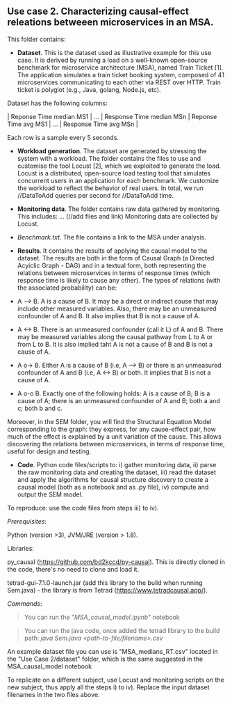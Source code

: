 
## Use case 2. Characterizing causal-effect releations betweeen microservices in an MSA. 

This folder contains: 
- **Dataset**. This is the dataset used as illustrative example for this use case. It is derived by running a load on a well-known open-source benchmark for microservice  architecture (MSA), named Train Ticket [1].  The application simulates a train ticket booking system, composed of 41 microservices communicating to each other via REST over HTTP. Train ticket is  polyglot (e.g., Java, golang, Node.js, etc). 

Dataset has the following columns: 

| Reponse Time median MS1 | ... | Response Time median MSn | Reponse Time avg MS1 | ... | Response Time avg MSn |

Each row is a sample every 5 seconds. 

- **Workload generation**. The dataset are generated by stressing the system with a workload. The folder contains the files to use and customise the tool Locust [2], which we exploited to generate the load. Locust is a distributed, open-source load testing tool that simulates concurrent users in an application for each benchmark. We customize the workload to reflect the behavior of real users. In total, we run //DataToAdd queries per second for //DataToAdd time.  

- **Monitoring data**. The folder contains raw data gathered by monitoring. 
This includes: ... (//add files and link)
Monitoring data are collected by Locust. 

- *Benchmark.txt*. The file contains a link to the MSA under analysis.  

- **Results**. It contains the results of applying the causal model to the dataset. The results are both in the form of Causal Graph (a Directed Acyiclic Graph - DAG) and in a textual form, both representing the relations between microservices in terms of response times (which response time is likely to cause any other). The types of relations (with the associated probability) can be: 
- A --> B. A is a cause of B. It may be a direct or indirect cause that may include other measured variables. Also, there may be an unmeasured confounder of A and B. It also implies that B is not a cause of A. 
- A <-> B. There is an unmeasured confounder (call it L) of A and B. There may be measured variables along the causal pathway from L to A or from L to B.
It is also implied taht A is not a cause of B and B is not a cause of A. 
- A o-> B. Either A is a cause of B (i.e, A --> B) or there is an unmeasured confounder of A and B (i.e, A <-> B) or both. It implies that B is not a cause of A.
- A o-o B. Exactly one of the following holds: A is a cause of B; B is a cause of A; there is an unmeasured confounder of A and B; both a and c; both b and c. 

Moreover, in the SEM folder, you will find the Structural Equation Model corresponding to the graph: they express, for any cause-effect pair, how much of the effect is explained by a unit variation of the cause. This allows discovering the relations between microservices, in terms of response time, useful for design and testing. 

- **Code**. Python code files/scripts to: i) gather monitoring data, ii) parse the raw monitoring data and creating the dataset, iii) read the dataset and apply the algorithms for causal structure discovery to create a causal model (both as a notebook and as .py file), iv) compute and output the SEM model. 

To reproduce:  use the code files from steps iii) to iv). 

*Prerequisites*: 

Python (version >3), JVM/JRE (version > 1.8). 

Libraries: 

py_causal (https://github.com/bd2kccd/py-causal). This is directly cloned in the code, there's no need to clone and load it. 

tetrad-gui-7.1.0-launch.jar (add this library to the build when running Sem.java) - the library is from Tetrad (https://www.tetradcausal.app/). 

*Commands*: 

>  You can run the "*MSA_causal_model.ipynb*" notebook

>  You can run the java code, once added the tetrad library to the build path: *java Sem.java <path-to-file/filename>.csv*
 
An example dataset file you can use is "MSA_medians_RT.csv" located in the "Use Case 2/dataset" folder, which is the same suggested in the MSA_causal_model notebook 

To replicate on a different subject, use Locust and monitoring scripts on the new subject, thus apply all the steps i) to iv). Replace the input dataset filenames in the two files above. 
